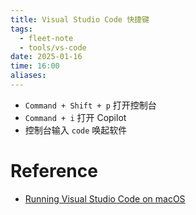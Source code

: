 ```yaml
---
title: Visual Studio Code 快捷键
tags:
  - fleet-note
  - tools/vs-code
date: 2025-01-16
time: 16:00
aliases:
---
```

* `Command + Shift + p` 打开控制台
* `Command + i` 打开 Copilot
* 控制台输入 `code` 唤起软件


# Reference
* [Running Visual Studio Code on macOS](https://code.visualstudio.com/docs/setup/mac)